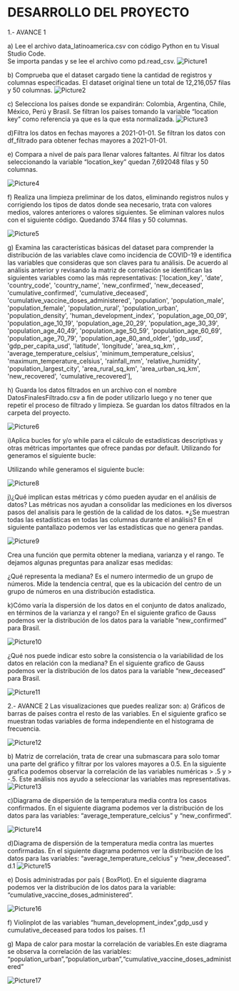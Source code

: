 # DESARROLLO DEL PROYECTO

 1.- AVANCE 1

a) Lee el archivo data_latinoamerica.csv con código Python en tu Visual Studio Code.  
Se importa pandas y se lee el archivo como pd.read_csv.
![Picture1](Desktop/PROYECTO_LABORATORIOS_COVID19/IMAGENES/Picture1.png)

 b) Comprueba que el dataset cargado tiene la cantidad de registros y columnas especificadas.
El dataset original tiene un total de 12,216,057 filas y 50 columnas.
![Picture2](Desktop/PROYECTO_LABORATORIOS_COVID19/IMAGENES/Picture2.png) 

c) Selecciona los países donde se expandirán: Colombia, Argentina, Chile, México, Perú y Brasil.
Se filtran los países tomando la variable “location key” como referencia ya que es la que esta normalizada.
![Picture3](Desktop/PROYECTO_LABORATORIOS_COVID19/IMAGENES/Picture3.png)

d)Filtra los datos en fechas mayores a 2021-01-01.
  Se filtran los datos con df_filtrado para obtener fechas mayores a 2021-01-01.
  

e) Compara a nivel de país para llenar valores faltantes.
Al filtrar los datos seleccionando la variable “location_key” quedan 7,692048 filas y 50 columnas.

  ![Picture4](Desktop/PROYECTO_LABORATORIOS_COVID19/IMAGENES/Picture4.png) 

f) Realiza una limpieza preliminar de los datos, eliminando registros nulos y corrigiendo los tipos de datos donde sea necesario, trata con valores medios, valores anteriores o valores siguientes.
Se eliminan valores nulos con el siguiente código. Quedando 3744 filas y 50 columnas.

![Picture5](Desktop/PROYECTO_LABORATORIOS_COVID19/IMAGENES/Picture5.png) 

g) Examina las características básicas del dataset para comprender la distribución de las variables clave como incidencia de COVID-19 e identifica las variables que consideras que son claves para tu análisis.
De acuerdo al análisis anterior y revisando la matriz de correlación se identifican las siguientes variables como las más representativas:
['location_key', 'date', 'country_code', 'country_name', 'new_confirmed',
       'new_deceased', 'cumulative_confirmed', 'cumulative_deceased',
       'cumulative_vaccine_doses_administered', 'population',
       'population_male', 'population_female', 'population_rural',
       'population_urban', 'population_density', 'human_development_index',
       'population_age_00_09', 'population_age_10_19', 'population_age_20_29',
       'population_age_30_39', 'population_age_40_49', 'population_age_50_59',
       'population_age_60_69', 'population_age_70_79',
       'population_age_80_and_older', 'gdp_usd', 'gdp_per_capita_usd',
       'latitude', 'longitude', 'area_sq_km', 
       , 'average_temperature_celsius',
       'minimum_temperature_celsius', 'maximum_temperature_celsius',
       'rainfall_mm', 'relative_humidity', 'population_largest_city',
       'area_rural_sq_km', 'area_urban_sq_km', 
       'new_recovered', 'cumulative_recovered'],

h) Guarda los datos filtrados en un archivo con el nombre DatosFinalesFiltrado.csv a fin de poder utilizarlo luego y no tener que repetir el proceso de filtrado y limpieza.
Se guardan los datos filtrados en la carpeta del proyecto.

![Picture6](Desktop/PROYECTO_LABORATORIOS_COVID19/IMAGENES/Picture6.png) 

i)Aplica bucles for y/o while para el cálculo de estadísticas descriptivas y otras métricas importantes que ofrece pandas por default.
Utilizando for generamos el siguiente bucle:




Utilizando while generamos el siguiente bucle: 

![Picture8](Desktop/PROYECTO_LABORATORIOS_COVID19/IMAGENES/Picture8.png) 

j)¿Qué implican estas métricas y cómo pueden ayudar en el análisis de datos?
Las métricas nos ayudan a consolidar las mediciones en los diversos pasos del analisis para le gestión de la calidad de los datos.
*¿Se muestran todas las estadísticas en todas las columnas durante el análisis?
En el siguiente pantallazo podemos ver las estadísticas que no genera pandas.

![Picture9](Desktop/PROYECTO_LABORATORIOS_COVID19/IMAGENES/Picture9.png)

Crea una función que permita obtener la mediana, varianza y el rango. Te dejamos algunas preguntas para analizar esas medidas:

¿Qué representa la mediana?
Es el numero intermedio de un grupo de números. Mide la tendencia central, que es la ubicación del centro de un grupo de números en una distribución estadística.


k)Cómo varía la dispersión de los datos en el conjunto de datos analizado, en términos de la varianza y el rango? En el siguiente grafico de Gauss podemos ver la distribución de los datos para la variable “new_confirmed” para Brasil.

![Picture10](Desktop/PROYECTO_LABORATORIOS_COVID19/IMAGENES/Picture10.png) 

¿Qué nos puede indicar esto sobre la consistencia o la variabilidad de los datos en relación con la 
mediana? En el siguiente grafico de Gauss podemos ver la distribución de los datos para la variable “new_deceased” para Brasil.

![Picture11](Desktop/PROYECTO_LABORATORIOS_COVID19/IMAGENES/Picture11.png) 

2.- AVANCE 2 
Las visualizaciones que puedes realizar son:
a) Gráficos de barras de países contra el resto de las variables. En el siguiente grafico se muestran todas variables de forma independiente en el histograma de frecuencia.

![Picture12](Desktop/PROYECTO_LABORATORIOS_COVID19/IMAGENES/Picture12.png)

b) Matriz de correlación, trata de crear una submascara para solo tomar una parte del gráfico y filtrar por los valores mayores a 0.5.      En la siguiente grafica podemos observar la correlación de las variables numéricas > .5 y  > -.5. Este análisis nos ayudo a seleccionar las variables mas representativas.                                                                                                                        
![Picture13](Desktop/PROYECTO_LABORATORIOS_COVID19/IMAGENES/Picture13.png) 

c)Diagrama de dispersión de la temperatura media contra los casos confirmados. En el siguiente diagrama podemos ver la distribución de los datos para las variables: “average_temperature_celcius” y “new_confirmed”.

![Picture14](Desktop/PROYECTO_LABORATORIOS_COVID19/IMAGENES/Picture14.png)


d)Diagrama de dispersión de la temperatura media contra las muertes confirmadas. En el siguiente diagrama podemos ver la distribución de los datos para las variables: “average_temperature_celcius” y “new_deceased”. 
						d.1
![Picture15](Desktop/PROYECTO_LABORATORIOS_COVID19/IMAGENES/Picture15.png) 


e) Dosis administradas por país ( BoxPlot). En el siguiente diagrama podemos ver la distribución de los datos para la variable: “cumulative_vaccine_doses_administered”.

![Picture16](Desktop/PROYECTO_LABORATORIOS_COVID19/IMAGENES/Picture16.png) 

f) Violinplot de las variables “human_development_index”,gdp_usd y cumulative_deceased para todos los países.
					f.1


g) Mapa de calor para mostar la correlación de variables.En este diagrama se observa la correlación de las variables: “population_urban”,“population_urban”,“cumulative_vaccine_doses_administered”

![Picture17](Desktop/PROYECTO_LABORATORIOS_COVID19/IMAGENES/Picture17.png)




      
















  



